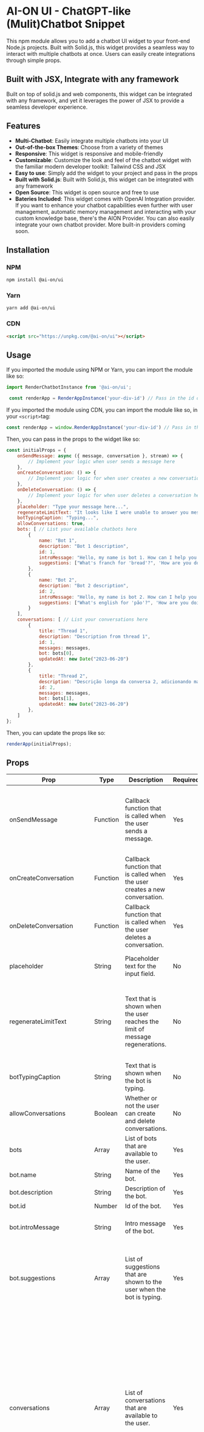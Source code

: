 # AI-ON UI - ChatGPT-like (Mulit)Chatbot Snippet

This npm module allows you to add a chatbot UI widget to your front-end Node.js projects. Built with Solid.js, this widget provides a seamless way to interact with multiple chatbots at once. 
Users can easily create integrations through simple props.

## Built with JSX, Integrate with any framework

Built on top of solid.js and web components, this widget can be integrated with any framework, and yet it leverages the power of JSX to provide a seamless developer experience.

## Features

-   **Multi-Chatbot**: Easily integrate multiple chatbots into your UI
-   **Out-of-the-box Themes**: Choose from a variety of themes
-   **Responsive**: This widget is responsive and mobile-friendly
-   **Customizable**: Customize the look and feel of the chatbot widget with the familiar modern developer toolkit: Tailwind CSS and JSX
-   **Easy to use**: Simply add the widget to your project and pass in the props
-   **Built with Solid.js**: Built with Solid.js, this widget can be integrated with any framework
-   **Open Source**: This widget is open source and free to use
-   **Bateries Included**: This widget comes with OpenAI Integration provider. If you want to enhance your chatbot capabilities even further with user management, automatic memory management and interacting with your custom knowledge base, there's the AION Provider. You can also easily integrate your own chatbot provider. More built-in providers coming soon.

## Installation

### NPM
```bash
npm install @ai-on/ui
```

### Yarn
```bash
yarn add @ai-on/ui
```

### CDN
```html
<script src="https://unpkg.com/@ai-on/ui"></script>
```

## Usage

If you imported the module using NPM or Yarn, you can import the module like so:

```jsx
import RenderChatbotInstance from '@ai-on/ui';

 const renderApp = RenderAppInstance('your-div-id') // Pass in the id of the div you want to render the chatbot in
```

If you imported the module using CDN, you can import the module like so, in your `<script>`tag:

```jsx
const renderApp = window.RenderAppInstance('your-div-id') // Pass in the id of the div you want to render the chatbot in
```

Then, you can pass in the props to the widget like so:

```jsx
const initialProps = {
    onSendMessage: async ({ message, conversation }, stream) => {
        // Implement your logic when user sends a message here
    },
    onCreateConversation: () => { 
        // Implement your logic for when user creates a new conversation here 
    },
    onDeleteConversation: () => { 
        // Implement your logic for when user deletes a conversation here 
    },
    placeholder: "Type your message here...",
    regenerateLimitText: "It looks like I were unable to answer you message. Please try again with a different question.",
    botTypingCaption: "Typing...",
    allowConversations: true,
    bots: [ // List your available chatbots here
        {
            name: "Bot 1",
            description: "Bot 1 description",
            id: 1,
            introMessage: "Hello, my name is bot 1. How can I help you today?",
            suggestions: ["What's franch for 'bread'?", 'How are you doing? (answer as joey from friends)', 'What is the meaning of life?']
        },
        {
            name: "Bot 2",
            description: "Bot 2 description",
            id: 2,
            introMessage: "Hello, my name is bot 2. How can I help you today?",
            suggestions: ["What's english for 'pão'?", 'How are you doing? (answer as chewbaca from star wars)', 'Why does the universe exists?']
        }
    ],
    conversations: [ // List your conversations here
        {
            title: "Thread 1",
            description: "Description from thread 1",
            id: 1,
            messages: messages,
            bot: bots[0],
            updatedAt: new Date("2023-06-20")
        },
        {
            title: "Thread 2",
            description: "Descrição longa da conversa 2, adicionando mais contexto e informações",
            id: 2,
            messages: messages,
            bot: bots[1],
            updatedAt: new Date("2023-06-20")
        },
    ]
};
```
 Then, you can update the props like so:
    
```jsx
renderApp(initialProps);
```

## Props

| Prop | Type | Description | Required | Default | Example |
| --- | --- | --- | --- | --- | --- |
| onSendMessage | Function | Callback function that is called when the user sends a message. | Yes | N/A | ```async ({ message, conversation }, stream) => { // Implement your logic when user sends a message here }``` |
| onCreateConversation | Function | Callback function that is called when the user creates a new conversation. | Yes | N/A | ```async () => { // Implement your logic for when user creates a new conversation here }``` |
| onDeleteConversation | Function | Callback function that is called when the user deletes a conversation. | Yes | N/A | ```async () => { // Implement your logic for when user deletes a conversation here }``` |
| placeholder | String | Placeholder text for the input field. | No | "Type your message here..." | ```"Type your message here..."``` |
| regenerateLimitText | String | Text that is shown when the user reaches the limit of message regenerations. | No | "It looks like I were unable to answer you message. Please try again with a different question." | ```"It looks like I were unable to answer you message. Please try again with a different question."``` |
| botTypingCaption | String | Text that is shown when the bot is typing. | No | "Typing..." | ```"Typing..."``` |
| allowConversations | Boolean | Whether or not the user can create and delete conversations. | No | true | ```true``` |
| bots | Array | List of bots that are available to the user. | Yes | N/A | ```[ bot ]``` |
| bot.name | String | Name of the bot. | Yes | N/A | ```"Bot 1"``` |
| bot.description | String | Description of the bot. | Yes | N/A | ```"Bot 1 description"``` |
| bot.id | Number | Id of the bot. | Yes | N/A | ```1``` |
| bot.introMessage | String | Intro message of the bot. | Yes | N/A | ```"Hello, my name is bot 1. How can I help you today?"``` |
| bot.suggestions | Array | List of suggestions that are shown to the user when the bot is typing. | Yes | N/A | ```["What's franch for 'bread'?", 'How are you doing? (answer as joey from friends)', 'What is the meaning of life?']``` |
| conversations | Array | List of conversations that are available to the user. | Yes | N/A | ```[ { title: "Thread 1", description: "Description from thread 1", id: 1, messages: messages, bot: bots[0], updatedAt: new Date("2023-06-20") }, { title: "Thread 2", description: "Descrição longa da conversa 2, adicionando mais contexto e informações", id: 2, messages: messages, bot: bots[1], updatedAt: new Date("2023-06-20") }, ]``` |
| conversations[].title | String | Title of the conversation. | Yes | N/A | ```"Thread 1"``` |
| conversations[].description | String | Description of the conversation. | Yes | N/A | ```"Description from thread 1"``` |
| conversations[].id | Number | Id of the conversation. | Yes | N/A | ```1``` |
| conversations[].bot | Object | Bot that is associated with the conversation. | Yes | N/A | ``` bot``` |
| conversations[].updatedAt | Date | Date of the last message in the conversation. | Yes | N/A | ```updatedAt: new Date("2023-06-20")``` |
| conversations[].messages | Array | List of messages that are available in the conversation. | Yes | N/A | ```[ message ]``` |
| message.id | Number | Id of the message. | Yes | N/A | ```1``` |
| message.text | String | Text of the message. | Yes | N/A | ```"Hello, my name is bot 1. How can I help you today?"``` |
| message.createdAt | Date | Date of the message. | Yes | N/A | ```new Date("2023-06-20")``` |
| message.author | String | Author of the message. | Yes | N/A | Enum: ["user", "chatbot"]|

## License

GNU GPLv3 ©

## Author
Made with ❤️ by AI-ON Team 👋🏽 Get in touch!


[![Github Badge](https://img.shields.io/badge/-AI--ON-6633cc?style=flat-square&logo=Github&logoColor=white&link=
[![Linkedin Badge](https://img.shields.io/badge/-João%20Pedro%20Schmitz-6633cc?style=flat-square&logo=Linkedin&logoColor=white&link=https://www.linkedin.com/in/joaopedroschmitz/)](https://www.linkedin.com/in/joaopedroschmitz/)  


